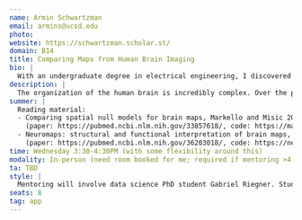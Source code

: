 ```yaml
---
name: Armin Schwartzman
email: armins@ucsd.edu
photo:
website: https://schwartzman.scholar.st/
domain: B14
title: Comparing Maps from Human Brain Imaging
bio: |
  With an undergraduate degree in electrical engineering, I discovered statistics for my PhD and have been doing data science since then (even when it wasn't called by that name). Much of my work involves signal and image analysis, but I'm interested in many theoretical and applied problems, even philosophical. Outside of academia, I like doing music, dancing, swimming, surfing, and more.
description: |
  The organization of the human brain is incredibly complex. Over the past decades in neuroscience, researchers have measured the human brain with increasing spatial and temporal resolution–using imaging, recording, tracing, and sequencing technologies. This has yielded detailed maps of the spatial structure (e.g. cortical thickness, receptor densities, gene expression) and functional properties (e.g., task activations, functional connectivity) of the brain. Comparing these brain maps is fundamental to understanding the complexities of brain organization, but presents unique challenges. Measures of spatial associations between brain maps are strongly influenced by spatial autocorrelation, leading to inflated false positives if not properly accounted for. This project explores methods in spatial statistics for testing the association between brain maps, enabling researchers to more accurately interpret map-to-map similarities and differences. We will learn how to: (1) work with neuroimaging data in Python, (2) understand and implement existing methods for comparing maps while accounting for spatial autocorrelation, (3) and apply these methods to open-access datasets.
summer: |
  Reading material:
  - Comparing spatial null models for brain maps, Markello and Misic 2021  
    (paper: https://pubmed.ncbi.nlm.nih.gov/33857618/, code: https://markello-spatialnulls.netlify.app/#)
  - Neuromaps: structural and functional interpretation of brain maps, Markello et. al. 2022  
    (paper: https://pubmed.ncbi.nlm.nih.gov/36203018/, code: https://netneurolab.github.io/neuromaps/)
time: Wednesday 3:30-4:30PM (with some flexibility around this)
modality: In-person (need room booked for me; required if mentoring >4 students in-person)
ta: TBD
style: |
  Mentoring will involve data science PhD student Gabriel Riegner. Students are expected to take ownership over the project. This implies taking initiative in learning about the topic (from the assigned material and other sources), implementing the methods in code, being resourceful when needing help, and asking questions. Students are expected to put in their best effort, plan their time over the quarter, make substantial progress each week, report on it each week, and come up with an action plan for the next steps (as opposed to waiting for the mentor to give instructions). In other words, be independent and ask for help when needed.
seats: 8
tag: app
---
```

